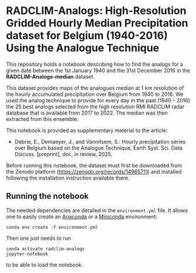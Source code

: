 # RADCLIM-Analogs: High-Resolution Gridded Hourly Median Precipitation dataset for Belgium (1940-2016) Using the Analogue Technique

This repository holds a notebook describing how to find the analogs for a given date between the 1st January 1940 and the 31st December 2016 in the **RADCLIM-Analogs-median** dataset.

This dataset provides maps of the analogues median at 1 km resolution of the hourly accumulated precipitation over Belgium from 1940 to 2016. 
We used the analog technique to provide for every day in the past (1940 – 2016) the 25 best analogs selected from the high resolution RMI RADCLIM radar database that is available from 2017 to 2022. The median was then extracted from this ensemble.

This notebook is provided as supplementary material to the article:

* Debrie, E., Demaeyer, J., and Vannitsem, S.: Hourly precipitation series over Belgium based on the Analogue Technique, Earth Syst. Sci. Data Discuss. [preprint], doi:, in review, 2025.

Before running this notebook, the dataset must first be downloaded from the Zenodo platform (https://zenodo.org/records/14965711) and installed following the installation instruction available there.

## Running the notebook

The needed dependencies are detailed in the `environment.yml` file.
It allows one to easily create an [Anaconda](https://www.anaconda.com/) or a [Miniconda](https://docs.anaconda.com/miniconda/) environment:

    conda env create -f environment.yml

Then one just needs to run

    conda activate radclim-analogs
    jupyter-notebook

to be able to load the notebook.



